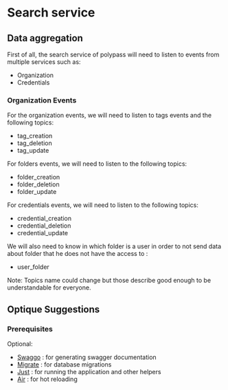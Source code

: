 # Search service

## Data aggregation

First of all, the search service of polypass will need to listen to events from
multiple services such as:

- Organization
- Credentials


### Organization Events

For the organization events, we will need to listen to tags events and the following topics:

- tag_creation
- tag_deletion
- tag_update

For folders events, we will need to listen to the following topics:

- folder_creation
- folder_deletion
- folder_update

For credentials events, we will need to listen to the following topics:

- credential_creation
- credential_deletion
- credential_update


We will also need to know in which folder is a user in order to not send data about folder that he does not have the access to :

- user_folder

Note: Topics name could change but those describe good enough to be understandable for everyone.

## Optique Suggestions

### Prerequisites

Optional:

- [Swaggo](https://github.com/swaggo/swag) : for generating swagger documentation
- [Migrate](https://github.com/golang-migrate/migrate) : for database migrations
- [Just](https://github.com/casey/just) : for running the application and other helpers
- [Air](https://github.com/cosmtrek/air) : for hot reloading
